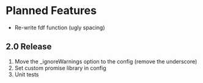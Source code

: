 # Planned Features #

- Re-write fdf function (ugly spacing)

## 2.0 Release ##

1. Move the _ignoreWarnings option to the config (remove the underscore)
2. Set custom promise library in config
3. Unit tests
